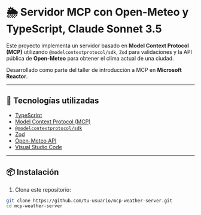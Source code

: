 # 🌦️ Servidor MCP con Open-Meteo y TypeScript, Claude Sonnet 3.5

Este proyecto implementa un servidor basado en **Model Context Protocol (MCP)** utilizando `@modelcontextprotocol/sdk`, `Zod` para validaciones y la API pública de **Open-Meteo** para obtener el clima actual de una ciudad.

Desarrollado como parte del taller de introducción a MCP en **Microsoft Reactor**.

---

## 🚀 Tecnologías utilizadas

- [TypeScript](https://www.typescriptlang.org/)
- [Model Context Protocol (MCP)](https://github.com/modelcontextprotocol)
- [`@modelcontextprotocol/sdk`](https://www.npmjs.com/package/@modelcontextprotocol/sdk)
- [Zod](https://zod.dev/)
- [Open-Meteo API](https://open-meteo.com/)
- [Visual Studio Code](https://code.visualstudio.com/)

---

## 📦 Instalación

1. Clona este repositorio:

```bash
git clone https://github.com/tu-usuario/mcp-weather-server.git
cd mcp-weather-server
